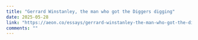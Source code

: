 ```yaml
---
title: "Gerrard Winstanley, the man who got the Diggers digging"
date: 2025-05-28
link: "https://aeon.co/essays/gerrard-winstanley-the-man-who-got-the-diggers-digging"
comments: ""
---
```

